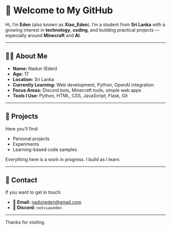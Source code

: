 # 👋 Welcome to My GitHub

Hi, I’m **Eden** (also known as **Xiao_Eden**). I’m a student from **Sri Lanka** with a growing interest in **technology**, **coding**, and building practical projects — especially around **Minecraft** and **AI**.

---

## 🧑‍💻 About Me

- **Name:** Nadun (Eden)
- **Age:** 17
- **Location:** Sri Lanka
- **Currently Learning:** Web development, Python, OpenAI integration
- **Focus Areas:** Discord bots, Minecraft tools, simple web apps
- **Tools I Use:** Python, HTML, CSS, JavaScript, Flask, Git

---

## 📁 Projects

Here you’ll find:
- Personal projects
- Experiments
- Learning-based code samples

Everything here is a work in progress. I build as I learn.

---

## 🤝 Contact

If you want to get in touch:

- 📧 **Email:** [naduneden@gmail.com](mailto:naduneden@gmail.com)
- 💬 **Discord:** `notxiaoeden`

---

Thanks for visiting.
